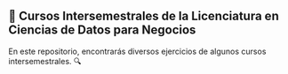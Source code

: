 ## 📍 **Cursos Intersemestrales de la Licenciatura en Ciencias de Datos para Negocios**

En este repositorio, encontrarás diversos ejercicios de algunos cursos intersemestrales. 🔍
